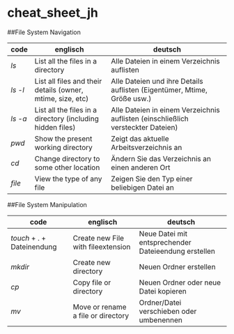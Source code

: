 # cheat_sheet_jh
##File System Navigation

code | englisch | deutsch
--- | --- | ---
*ls*|List all the files in a directory | Alle Dateien in einem Verzeichnis auflisten
*ls -l*|List all files and their details (owner, mtime, size, etc) | Alle Dateien und ihre Details auflisten (Eigentümer, Mtime, Größe usw.)
*ls -a*|List all the files in a directory (including hidden files) | Alle Dateien in einem Verzeichnis auflisten (einschließlich versteckter Dateien)
*pwd*|Show the present working directory | Zeigt das aktuelle Arbeitsverzeichnis an
*cd*|Change directory to some other location | Ändern Sie das Verzeichnis an einen anderen Ort
*file*|View the type of any file | Zeigen Sie den Typ einer beliebigen Datei an

##File System Manipulation

code | englisch | deutsch
--- | --- | ---
*touch* + . + Dateinendung| Create new File with fileextension | Neue Datei mit entsprechender Dateieendung erstellen
*mkdir* |Create new directory | Neuen Ordner erstellen
*cp* | Copy file or directory | Neuen Ordner oder neue Datei kopieren
*mv* | Move or rename a file or directory | Ordner/Datei verschieben oder umbenennen


